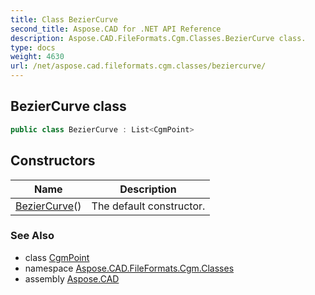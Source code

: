 ```yaml
---
title: Class BezierCurve
second_title: Aspose.CAD for .NET API Reference
description: Aspose.CAD.FileFormats.Cgm.Classes.BezierCurve class. 
type: docs
weight: 4630
url: /net/aspose.cad.fileformats.cgm.classes/beziercurve/
---
```

## BezierCurve class

```csharp
public class BezierCurve : List<CgmPoint>
```

## Constructors

| Name | Description |
| --- | --- |
| [BezierCurve](beziercurve/)() | The default constructor. |

### See Also

* class [CgmPoint](../cgmpoint/)
* namespace [Aspose.CAD.FileFormats.Cgm.Classes](../../aspose.cad.fileformats.cgm.classes/)
* assembly [Aspose.CAD](../../)


